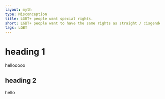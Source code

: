 ```yaml
---
layout: myth
type: Misconception
title: LGBT+ people want special rights.
short: LGBT+ people want to have the same rights as straight / cisgender people; nothing more, nothing less.
tags: LGBT
---
```


# heading 1
hellooooo

## heading 2
hello